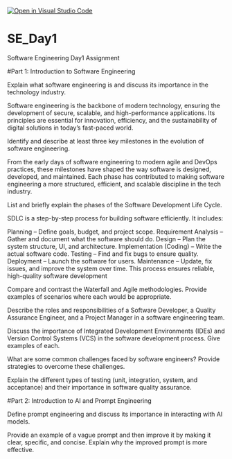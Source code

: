 [![Open in Visual Studio Code](https://classroom.github.com/assets/open-in-vscode-2e0aaae1b6195c2367325f4f02e2d04e9abb55f0b24a779b69b11b9e10269abc.svg)](https://classroom.github.com/online_ide?assignment_repo_id=18953388&assignment_repo_type=AssignmentRepo)
# SE_Day1
Software Engineering Day1 Assignment

#Part 1: Introduction to Software Engineering

Explain what software engineering is and discuss its importance in the technology industry.

Software engineering is the backbone of modern technology, ensuring the development of secure, scalable, and high-performance applications. Its principles are essential for innovation, efficiency, and the sustainability of digital solutions in today’s fast-paced world.

Identify and describe at least three key milestones in the evolution of software engineering.

From the early days of software engineering to modern agile and DevOps practices, these milestones have shaped the way software is designed, developed, and maintained. Each phase has contributed to making software engineering a more structured, efficient, and scalable discipline in the tech industry.

List and briefly explain the phases of the Software Development Life Cycle.


SDLC is a step-by-step process for building software efficiently. It includes:

Planning – Define goals, budget, and project scope.
Requirement Analysis – Gather and document what the software should do.
Design – Plan the system structure, UI, and architecture.
Implementation (Coding) – Write the actual software code.
Testing – Find and fix bugs to ensure quality.
Deployment – Launch the software for users.
Maintenance – Update, fix issues, and improve the system over time.
This process ensures reliable, high-quality software development

Compare and contrast the Waterfall and Agile methodologies. Provide examples of scenarios where each would be appropriate.


Describe the roles and responsibilities of a Software Developer, a Quality Assurance Engineer, and a Project Manager in a software engineering team.


Discuss the importance of Integrated Development Environments (IDEs) and Version Control Systems (VCS) in the software development process. Give examples of each.


What are some common challenges faced by software engineers? Provide strategies to overcome these challenges.


Explain the different types of testing (unit, integration, system, and acceptance) and their importance in software quality assurance.


#Part 2: Introduction to AI and Prompt Engineering


Define prompt engineering and discuss its importance in interacting with AI models.


Provide an example of a vague prompt and then improve it by making it clear, specific, and concise. Explain why the improved prompt is more effective.
